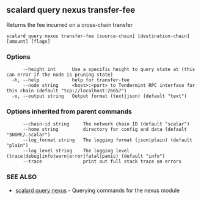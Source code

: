 ## scalard query nexus transfer-fee

Returns the fee incurred on a cross-chain transfer

```
scalard query nexus transfer-fee [source-chain] [destination-chain] [amount] [flags]
```

### Options

```
      --height int      Use a specific height to query state at (this can error if the node is pruning state)
  -h, --help            help for transfer-fee
      --node string     <host>:<port> to Tendermint RPC interface for this chain (default "tcp://localhost:26657")
  -o, --output string   Output format (text|json) (default "text")
```

### Options inherited from parent commands

```
      --chain-id string     The network chain ID (default "scalar")
      --home string         directory for config and data (default "$HOME/.scalar")
      --log_format string   The logging format (json|plain) (default "plain")
      --log_level string    The logging level (trace|debug|info|warn|error|fatal|panic) (default "info")
      --trace               print out full stack trace on errors
```

### SEE ALSO

- [scalard query nexus](scalard_query_nexus.md) - Querying commands for the nexus module
